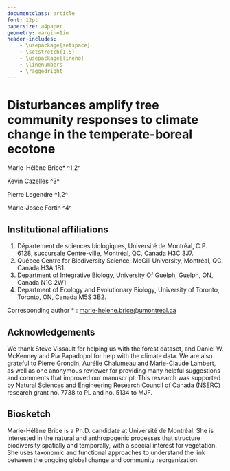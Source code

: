 ```yaml
---
documentclass: article
font: 12pt
papersize: a4paper
geometry: margin=1in
header-includes:
    - \usepackage{setspace}
    - \setstretch{1,5}
    - \usepackage{lineno}
    - \linenumbers
    - \raggedright
---
```


# Disturbances amplify tree community responses to climate change in the temperate-boreal ecotone

Marie-Hélène Brice* ^1,2^

Kevin Cazelles ^3^

Pierre Legendre ^1,2^

Marie-Josée Fortin ^4^

## Institutional affiliations

1. Département de sciences biologiques, Université de Montréal, C.P. 6128, succursale Centre-ville, Montréal, QC, Canada H3C 3J7.
2. Québec Centre for Biodiversity Science, McGill University, Montréal, QC, Canada H3A 1B1.
3. Department of Integrative Biology, University Of Guelph, Guelph, ON, Canada N1G 2W1
4. Department of Ecology and Evolutionary Biology, University of Toronto, Toronto, ON, Canada M5S 3B2.

Corresponding author * : marie-helene.brice@umontreal.ca

## Acknowledgements

We thank Steve Vissault for helping us with the forest dataset, and Daniel W.
McKenney and Pia Papadopol for help with the climate data. We are also grateful
to Pierre Grondin, Aurélie Chalumeau and Marie-Claude Lambert, as well as one
anonymous reviewer for providing many helpful suggestions and comments that
improved our manuscript. This research was supported by Natural Sciences and
Engineering Research Council of Canada (NSERC) research grant no. 7738 to PL and
no. 5134 to MJF.

## Biosketch

Marie-Hélène Brice is a Ph.D. candidate at Université de Montréal. She is
interested in the natural and anthropogenic processes that structure
biodiversity spatially and temporally, with a special interest for vegetation.
She uses taxonomic and functional approaches to understand the link between the
ongoing global change and community reorganization.
